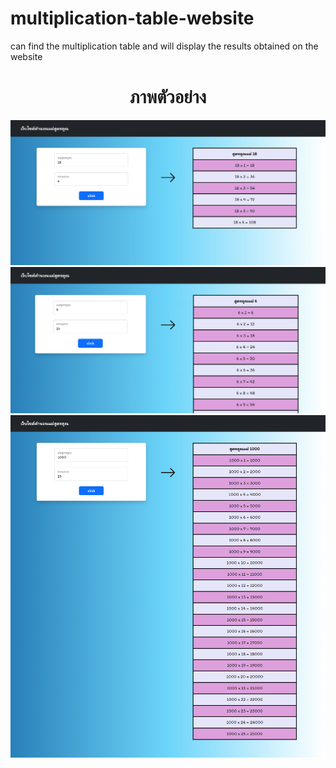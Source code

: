 # multiplication-table-website
can find the multiplication table and will display the results obtained on the website
<h1 align="center">ภาพตัวอย่าง</h1>
<img src="https://raw.githubusercontent.com/VarinCode/multiplication-table-website/main/img/preview-1.png" />
<img src="https://raw.githubusercontent.com/VarinCode/multiplication-table-website/main/img/preview-2.png" />
<img src="https://raw.githubusercontent.com/VarinCode/multiplication-table-website/main/img/preview-3.png" />
